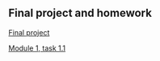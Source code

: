 ## Final project and homework

[Final project](https://github.com/AlexeyGol/final_task "final task")

[Module 1, task 1.1](../m1/task1.1/readme.md)